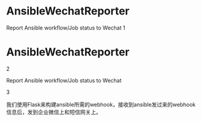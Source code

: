 # AnsibleWechatReporter
Report Ansible workflow/Job status to Wechat
1

# AnsibleWechatReporter

2

Report Ansible workflow/Job status to Wechat

3

我们使用Flask来构建ansible所需的webhook，接收到ansible发过来的webhook信息后，发到企业微信上和短信网关上。
